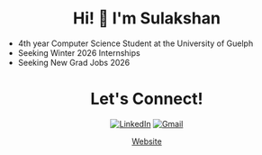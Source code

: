 <h1 align="center">
  Hi! 👋 I'm <strong>Sulakshan</strong>
</h1>

- 4th year Computer Science Student at the University of Guelph
- Seeking Winter 2026 Internships
- Seeking New Grad Jobs 2026

<div align="center">

<h1>Let's Connect!</h1>
  
[![LinkedIn](https://img.shields.io/badge/linkedin-%230077B5.svg?style=for-the-badge&logo=linkedin&logoColor=white)](https://www.linkedin.com/in/sulakshansiva/)
[![Gmail](https://img.shields.io/badge/Gmail-D14836?style=for-the-badge&logo=gmail&logoColor=white)](mailto:sulakshansivak@gmail.com)

<a href="https://sulakshansiva.github.io/Sulakshan/">Website</a>

</div>



